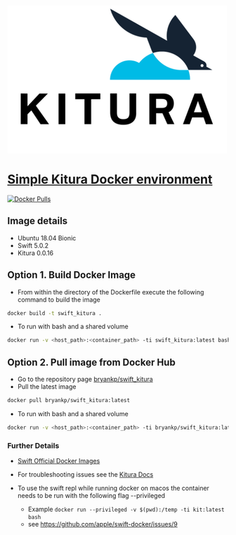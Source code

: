 <img src="https://raw.githubusercontent.com/KnowledgePending/Kitura-Docker/master/images/logo.png" width="500">

# [Simple Kitura Docker environment](https://github.com/KnowledgePending/Kitura-Docker)
[![Docker Pulls](https://img.shields.io/docker/pulls/bryankp/swift_kitura.svg)](https://hub.docker.com/r/bryankp/swift_kitura)
## Image details
* Ubuntu 18.04 Bionic
* Swift 5.0.2
* Kitura 0.0.16

## Option 1. Build Docker Image
* From within the directory of the Dockerfile execute the following command to build the image
```BASH
docker build -t swift_kitura .
```
* To run with bash and a shared volume
```BASH
docker run -v <host_path>:<container_path> -ti swift_kitura:latest bash
```
## Option 2. Pull image from Docker Hub
* Go to the repository page [bryankp/swift_kitura](https://hub.docker.com/r/bryankp/swift_kitura)
* Pull the latest image
```BASH
docker pull bryankp/swift_kitura:latest
```

* To run with bash and a shared volume
```BASH
docker run -v <host_path>:<container_path> -ti bryankp/swift_kitura:latest bash
```

### Further Details
* [Swift Official Docker Images](https://hub.docker.com/_/swift)
* For troubleshooting issues see the [Kitura Docs](https://www.kitura.io/index.html)


* To use the swift repl while running docker on macos the container needs to be run with the following flag --privileged
    * Example ```docker run --privileged -v $(pwd):/temp -ti kit:latest bash```
    * see https://github.com/apple/swift-docker/issues/9











